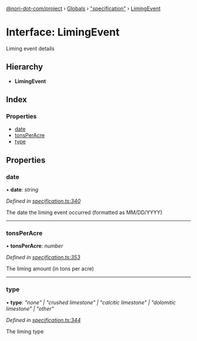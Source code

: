 [@nori-dot-com/project](../README.md) › [Globals](../globals.md) › ["specification"](../modules/_specification_.md) › [LimingEvent](_specification_.limingevent.md)

# Interface: LimingEvent

Liming event details

## Hierarchy

* **LimingEvent**

## Index

### Properties

* [date](_specification_.limingevent.md#date)
* [tonsPerAcre](_specification_.limingevent.md#tonsperacre)
* [type](_specification_.limingevent.md#type)

## Properties

###  date

• **date**: *string*

*Defined in [specification.ts:340](https://github.com/nori-dot-eco/nori-dot-com/blob/ee6dedb/packages/project/src/specification.ts#L340)*

The date the liming event occurred (formatted as MM/DD/YYYY)

___

###  tonsPerAcre

• **tonsPerAcre**: *number*

*Defined in [specification.ts:353](https://github.com/nori-dot-eco/nori-dot-com/blob/ee6dedb/packages/project/src/specification.ts#L353)*

The liming amount (in tons per acre)

___

###  type

• **type**: *"none" | "crushed limestone" | "calcitic limestone" | "dolomitic limestone" | "other"*

*Defined in [specification.ts:344](https://github.com/nori-dot-eco/nori-dot-com/blob/ee6dedb/packages/project/src/specification.ts#L344)*

The liming type
